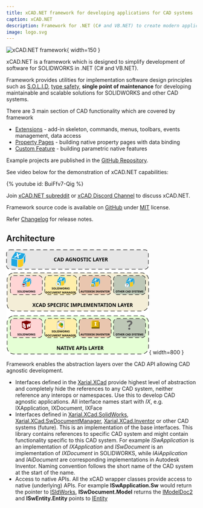 ```yaml
---
title: xCAD.NET framework for developing applications for CAD systems
caption: xCAD.NET
description: Framework for .NET (C# and VB.NET) to create modern application for CAD systems (SOLIDWORKS, SOLIDWORKS Document Manager, Autodesk Inventor, etc.)
image: logo.svg
---
```

![xCAD.NET framework](logo.svg){ width=150 }

xCAD.NET is a framework which is designed to simplify development of software for SOLIDWORKS in .NET (C# and VB.NET).

Framework provides utilities for implementation software design principles such as [S.O.L.I.D](https://en.wikipedia.org/wiki/SOLID), [type safety](https://en.wikipedia.org/wiki/Type_safety), **single point of maintenance** for developing maintainable and scalable solutions for SOLIDWORKS and other CAD systems.

There are 3 main section of CAD functionality which are covered by framework

* [Extensions](extensions) - add-in skeleton, commands, menus, toolbars, events management, data access
* [Property Pages](property-pages) - building native property pages with data binding
* [Custom Feature](custom-features) - building parametric native features

Example projects are published in the [GitHub Repository](https://github.com/xarial/xcad-examples).

See video below for the demonstration of xCAD.NET capabilities:

{% youtube id: BuiFfv7-Qig %}

Join [xCAD.NET subreddit](https://www.reddit.com/r/xCAD/) or [xCAD Discord Channel](https://discord.gg/gbhABKu3eJ) to discuss xCAD.NET.

Framework source code is available on [GitHub](https://github.com/xarial/xcad) under [MIT](license) license.

Refer [Changelog](/changelog/) for release notes.

## Architecture

![xCAD.NET architecture diagram](diagram.svg){ width=800 }

Framework enables the abstraction layers over the CAD API allowing CAD agnostic development.

* Interfaces defined in the [Xarial.XCad](https://www.nuget.org/packages/Xarial.XCad/) provide highest level of abstraction and completely hide the references to any CAD system, neither reference any interops or namespaces. Use this to develop CAD agnostic applications. All interface names start with *IX*, e.g. IXApplication, IXDocument, IXFace
* Interfaces defined in [Xarial.XCad.SolidWorks](https://www.nuget.org/packages/Xarial.XCad.SolidWorks/), [Xarial.XCad.SwDocumentManager](https://www.nuget.org/packages/Xarial.XCad.SwDocumentManager/), [Xarial.XCad.Inventor](https://www.nuget.org/packages/Xarial.XCad.Inventor/) or other CAD systems (future). This is an implementation of the base interfaces. This library contains references to specific CAD system and might contain functionality specific to this CAD system. For example *ISwApplication* is an implementation of *IXApplication* and *ISwDocument* is an implementation of *IXDocument* in SOLIDWORKS, while *IAiApplication* and *IAiDocument* are corresponding implementations in Autodesk Inventor. Naming convention follows the short name of the CAD system at the start of the name.
* Access to native APIs. All the xCAD wrapper classes provide access to native (underlying) APIs. For example **ISwApplication.Sw** would return the pointer to [ISldWorks](http://help.solidworks.com/2012/english/api/sldworksapi/solidworks.interop.sldworks~solidworks.interop.sldworks.isldworks.html), **ISwDocument.Model** returns the [IModelDoc2](http://help.solidworks.com/2012/english/api/sldworksapi/solidworks.interop.sldworks~solidworks.interop.sldworks.imodeldoc2.html) and **ISwEntity.Entity** points to [IEntity](http://help.solidworks.com/2012/english/api/sldworksapi/solidworks.interop.sldworks~solidworks.interop.sldworks.ientity.html)
